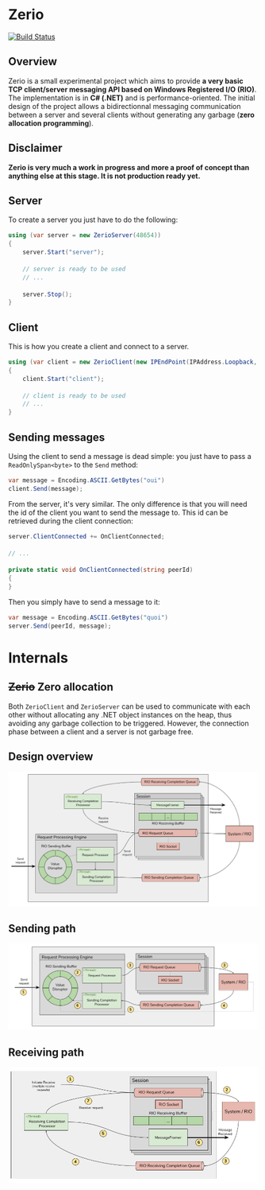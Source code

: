 # Zerio

[![Build Status](https://abc-arbitrage.visualstudio.com/Zerio/_apis/build/status/Abc-Arbitrage.Zerio?branchName=master)](https://abc-arbitrage.visualstudio.com/Zerio/_build/latest?definitionId=7&branchName=master)

## Overview

Zerio is a small experimental project which aims to provide **a very basic TCP client/server messaging API based on Windows Registered I/O (RIO)**. The implementation is in **C# (.NET)** and is performance-oriented. The initial design of the project allows a bidirectionnal messaging communication between a server and several clients without generating any garbage (**zero allocation programming**).

## Disclaimer

**Zerio is very much a work in progress and more a proof of concept than anything else at this stage. It is not production ready yet.**

## Server

To create a server you just have to do the following: 

```csharp
using (var server = new ZerioServer(48654))
{
    server.Start("server");
    
    // server is ready to be used
    // ...
    
    server.Stop();
}
```

## Client

This is how you create a client and connect to a server.

```csharp
using (var client = new ZerioClient(new IPEndPoint(IPAddress.Loopback, 48654))
{
    client.Start("client");

    // client is ready to be used
    // ...
}
```

## Sending messages

Using the client to send a message is dead simple: you just have to pass a `ReadOnlySpan<byte>` to the `Send` method:

```csharp
var message = Encoding.ASCII.GetBytes("oui")
client.Send(message);
```

From the server, it's very similar. The only difference is that you will need the id of the client you want to send the message to. This id can be retrieved during the client connection:

```csharp
server.ClientConnected += OnClientConnected;

// ...

private static void OnClientConnected(string peerId)
{
}
 ```
 
Then you simply have to send a message to it:

```csharp
var message = Encoding.ASCII.GetBytes("quoi")
server.Send(peerId, message);
```

# Internals

## ~~Zerio~~ Zero allocation

Both `ZerioClient` and `ZerioServer` can be used to communicate with each other without allocating any .NET object instances on the heap, thus avoiding any garbage collection to be triggered. However, the connection phase between a client and a server is not garbage free.

## Design overview

![Design overview](https://github.com/Abc-Arbitrage/Zerio/blob/master/doc/zerio-overview.png)

## Sending path

![Sending path](https://github.com/Abc-Arbitrage/Zerio/blob/master/doc/zerio-sending-path.png)

## Receiving path

![Receiving path](https://github.com/Abc-Arbitrage/Zerio/blob/master/doc/zerio-receiving-path.png)
